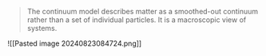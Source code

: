 >The continuum model describes matter as a smoothed-out continuum rather than a set of individual particles. It is a macroscopic view of systems.

![[Pasted image 20240823084724.png]]

